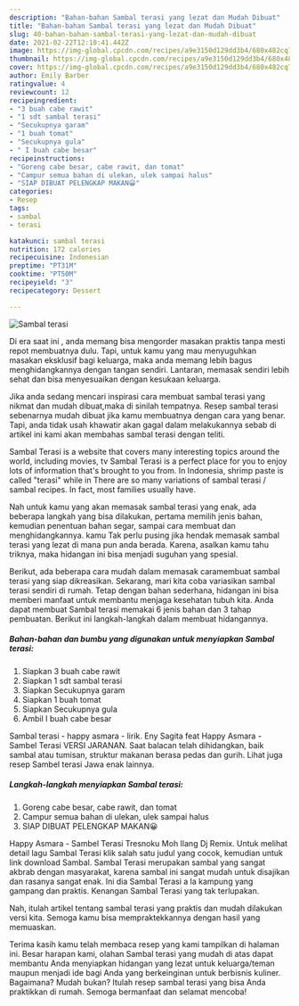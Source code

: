 ```yaml
---
description: "Bahan-bahan Sambal terasi yang lezat dan Mudah Dibuat"
title: "Bahan-bahan Sambal terasi yang lezat dan Mudah Dibuat"
slug: 40-bahan-bahan-sambal-terasi-yang-lezat-dan-mudah-dibuat
date: 2021-02-22T12:10:41.442Z
image: https://img-global.cpcdn.com/recipes/a9e3150d129dd3b4/680x482cq70/sambal-terasi-foto-resep-utama.jpg
thumbnail: https://img-global.cpcdn.com/recipes/a9e3150d129dd3b4/680x482cq70/sambal-terasi-foto-resep-utama.jpg
cover: https://img-global.cpcdn.com/recipes/a9e3150d129dd3b4/680x482cq70/sambal-terasi-foto-resep-utama.jpg
author: Emily Barber
ratingvalue: 4
reviewcount: 12
recipeingredient:
- "3 buah cabe rawit"
- "1 sdt sambal terasi"
- "Secukupnya garam"
- "1 buah tomat"
- "Secukupnya gula"
- " I buah cabe besar"
recipeinstructions:
- "Goreng cabe besar, cabe rawit, dan tomat"
- "Campur semua bahan di ulekan, ulek sampai halus"
- "SIAP DIBUAT PELENGKAP MAKAN😀"
categories:
- Resep
tags:
- sambal
- terasi

katakunci: sambal terasi 
nutrition: 172 calories
recipecuisine: Indonesian
preptime: "PT31M"
cooktime: "PT50M"
recipeyield: "3"
recipecategory: Dessert

---
```



![Sambal terasi](https://img-global.cpcdn.com/recipes/a9e3150d129dd3b4/680x482cq70/sambal-terasi-foto-resep-utama.jpg)

Di era  saat ini , anda memang bisa mengorder masakan praktis tanpa mesti repot membuatnya dulu. Tapi, untuk kamu yang mau menyuguhkan masakan eksklusif bagi keluarga, maka anda memang lebih bagus menghidangkannya dengan tangan sendiri. Lantaran, memasak sendiri lebih sehat dan bisa menyesuaikan dengan kesukaan keluarga.

Jika anda sedang mencari inspirasi cara membuat sambal terasi yang nikmat dan mudah dibuat,maka di sinilah tempatnya. Resep sambal terasi  sebenarnya mudah dibuat jika kamu membuatnya dengan cara yang benar. Tapi, anda tidak usah khawatir akan gagal dalam melakukannya 
sebab di artikel ini kami akan membahas sambal terasi dengan teliti.  

Sambal Terasi is a website that covers many interesting topics around the world, including movies, tv Sambal Terasi is a perfect place for you to enjoy lots of information that&#39;s brought to you from. In Indonesia, shrimp paste is called &#34;terasi&#34; while in There are so many variations of sambal terasi / sambal recipes. In fact, most families usually have.

Nah untuk kamu yang akan memasak sambal terasi yang enak, ada beberapa langkah yang bisa dilakukan, pertama memilih jenis bahan, kemudian penentuan bahan segar, sampai cara membuat dan menghidangkannya. kamu Tak perlu pusing jika hendak memasak sambal terasi yang lezat di mana pun anda berada. Karena, asalkan kamu  tahu triknya, maka hidangan ini bisa menjadi suguhan yang spesial.

Berikut, ada beberapa cara mudah dalam memasak caramembuat sambal terasi yang siap dikreasikan. Sekarang, mari kita coba variasikan sambal terasi sendiri di rumah. Tetap dengan bahan sederhana, hidangan ini bisa memberi manfaat untuk membantu menjaga kesehatan tubuh kita. Anda dapat membuat Sambal terasi memakai 6 jenis bahan dan 3 tahap pembuatan. Berikut ini langkah-langkah dalam membuat hidangannya.

<!--inarticleads1-->

##### Bahan-bahan dan bumbu yang digunakan untuk menyiapkan Sambal terasi:

1. Siapkan 3 buah cabe rawit
1. Siapkan 1 sdt sambal terasi
1. Siapkan Secukupnya garam
1. Siapkan 1 buah tomat
1. Siapkan Secukupnya gula
1. Ambil  I buah cabe besar


Sambal terasi - happy asmara - lirik. Eny Sagita feat Happy Asmara - Sambel Terasi VERSI JARANAN. Saat balacan telah dihidangkan, baik sambal atau tumisan, struktur makanan berasa pedas dan gurih. Lihat juga resep Sambel terasi Jawa enak lainnya. 

<!--inarticleads2-->

##### Langkah-langkah menyiapkan Sambal terasi:

1. Goreng cabe besar, cabe rawit, dan tomat
1. Campur semua bahan di ulekan, ulek sampai halus
1. SIAP DIBUAT PELENGKAP MAKAN😀


Happy Asmara - Sambel Terasi Tresnoku Moh Ilang Dj Remix. Untuk melihat detail lagu Sambal Terasi klik salah satu judul yang cocok, kemudian untuk link download Sambal. Sambal Terasi merupakan sambal yang sangat akbrab dengan masyarakat, karena sambal ini sangat mudah untuk disajikan dan rasanya sangat enak. Ini dia Sambal Terasi a la kampung yang gampang dan praktis. Kenangan Sambal Terasi yang tak terlupakan. 

Nah, itulah artikel tentang  sambal terasi  yang praktis dan mudah dilakukan versi kita. Semoga kamu bisa mempraktekkannya dengan hasil yang memuaskan. 

Terima kasih kamu telah membaca resep yang kami tampilkan di halaman ini. Besar harapan kami, olahan  Sambal terasi yang mudah di atas dapat membantu Anda menyiapkan hidangan yang lezat untuk keluarga/teman maupun menjadi ide bagi Anda yang berkeinginan untuk berbisnis kuliner. Bagaimana? Mudah bukan? Itulah resep sambal terasi yang bisa Anda praktikkan di rumah. Semoga bermanfaat dan selamat mencoba!

